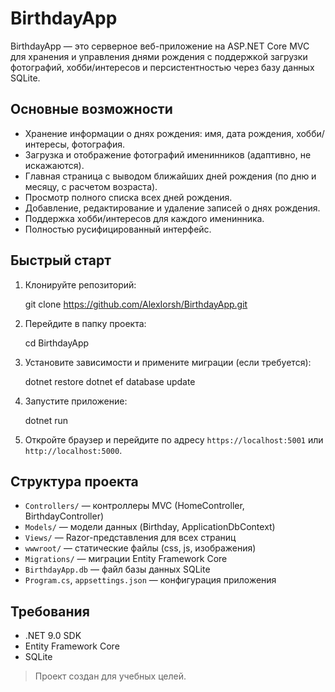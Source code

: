 # BirthdayApp

BirthdayApp — это серверное веб-приложение на ASP.NET Core MVC для хранения и управления днями рождения с поддержкой загрузки фотографий, хобби/интересов и персистентностью через базу данных SQLite.

## Основные возможности
- Хранение информации о днях рождения: имя, дата рождения, хобби/интересы, фотография.
- Загрузка и отображение фотографий именинников (адаптивно, не искажаются).
- Главная страница с выводом ближайших дней рождения (по дню и месяцу, с расчетом возраста).
- Просмотр полного списка всех дней рождения.
- Добавление, редактирование и удаление записей о днях рождения.
- Поддержка хобби/интересов для каждого именинника.
- Полностью русифицированный интерфейс.

## Быстрый старт
1. Клонируйте репозиторий:

   git clone https://github.com/AlexIorsh/BirthdayApp.git

2. Перейдите в папку проекта:

   cd BirthdayApp

3. Установите зависимости и примените миграции (если требуется):

   dotnet restore
   dotnet ef database update

4. Запустите приложение:

   dotnet run

5. Откройте браузер и перейдите по адресу `https://localhost:5001` или `http://localhost:5000`.

## Структура проекта
- `Controllers/` — контроллеры MVC (HomeController, BirthdayController)
- `Models/` — модели данных (Birthday, ApplicationDbContext)
- `Views/` — Razor-представления для всех страниц
- `wwwroot/` — статические файлы (css, js, изображения)
- `Migrations/` — миграции Entity Framework Core
- `BirthdayApp.db` — файл базы данных SQLite
- `Program.cs`, `appsettings.json` — конфигурация приложения

## Требования
- .NET 9.0 SDK
- Entity Framework Core
- SQLite


> Проект создан для учебных целей.
